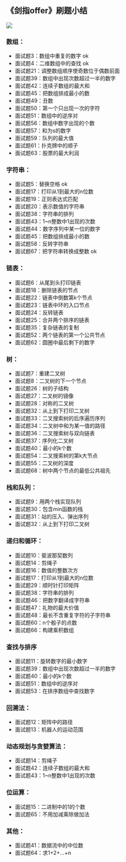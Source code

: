 ## 《剑指offer》刷题小结
![](https://camo.githubusercontent.com/1f038b55904b9a36ae084db09c9e5ce5272c6fb6/68747470733a2f2f616967726f75707a2d313235383238353738372e636f732e61702d7368616e676861692e6d7971636c6f75642e636f6d2f626c6f672f31353439303234353537303635332e6a7067)


### 数组：
- 面试题3：数组中重复的数字 ok
- 面试题4：二维数组中的查找 ok
- 面试题21：调整数组顺序使奇数位于偶数前面
- 面试题39：数组中出现次数超过一半的数字
- 面试题42：连续子数组的最大和
- 面试题45：把数组排成最小的数
- 面试题49：丑数
- 面试题50：第一个只出现一次的字符
- 面试题51：数组中的逆序对
- 面试题56：数组中数字出现的个数
- 面试题57：和为s的数字
- 面试题59：队列的最大值
- 面试题61：扑克牌中的顺子
- 面试题63：股票的最大利润

### 字符串：
- 面试题5：替换空格 ok
- 面试题17：打印从1到最大的n位数
- 面试题19：正则表达式匹配
- 面试题20：表示数值的字符串
- 面试题38：字符串的排列
- 面试题43：1~n整数中1出现的次数
- 面试题44：数字序列中某一位的数字
- 面试题45：把数组排成最小的数
- 面试题58：反转字符串
- 面试题67：把字符串转换成整数 ok

### 链表：
- 面试题6：从尾到头打印链表
- 面试题18：删除链表的节点
- 面试题22：链表中倒数第k个节点
- 面试题23：链表中环的入口节点
- 面试题24：反转链表
- 面试题25：合并两个排序的链表
- 面试题35：复杂链表的复制
- 面试题52：两个链表的第一个公共节点
- 面试题62：圆圈中最后剩下的数字

### 树：
- 面试题7：重建二叉树
- 面试题8：二叉树的下一个节点
- 面试题26：树的子结构
- 面试题27：二叉树的镜像
- 面试题28：对称的二叉树
- 面试题32：从上到下打印二叉树
- 面试题33：二叉搜索树的后序遍历序列
- 面试题34：二叉树中和为某一值的路径
- 面试题36：二叉搜索树与双向链表
- 面试题37：序列化二叉树
- 面试题40：最小的k个数
- 面试题54：二叉搜索树的第k大节点
- 面试题55：二叉树的深度
- 面试题68：树中两个节点的最低公共祖先

### 栈和队列：
- 面试题9：用两个栈实现队列
- 面试题30：包含min函数的栈
- 面试题31：站的压入、弹出序列
- 面试题32：从上到下打印二叉树

### 递归和循环：
- 面试题10：斐波那契数列
- 面试题14：剪绳子
- 面试题16：数值的整数次方
- 面试题17：打印从1到最大的n位数
- 面试题29：顺时针打印矩阵
- 面试题38：字符串的排列
- 面试题46：把数字翻译成字符串
- 面试题47：礼物的最大价值
- 面试题48：最长不含重复字符的子字符串
- 面试题60：n个骰子的点数
- 面试题66：构建乘积数组

### 查找与排序
- 面试题11：旋转数字的最小数字
- 面试题39：数组中出现次数超过一半的数字
- 面试题40：最小的k个数
- 面试题51：数组中的逆序对
- 面试题53：在排序数组中查找数字

### 回溯法：
- 面试题12：矩阵中的路径
- 面试题13：机器人的运动范围

### 动态规划与贪婪算法：
- 面试题14：剪绳子
- 面试题42：连续子数组的最大和
- 面试题43：1~n整数中1出现的次数

### 位运算：
- 面试题15：二进制中的1的个数
- 面试题65：不用加减乘除做加法

### 其他：
- 面试题41：数据流中的中位数
- 面试题64：求1+2+…+n

